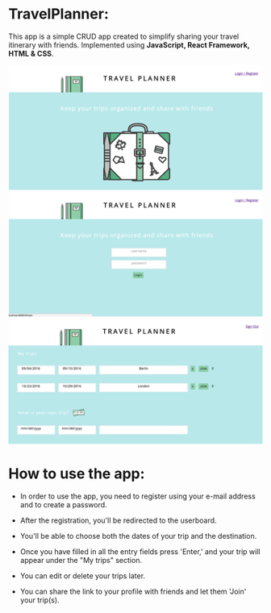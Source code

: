 # TravelPlanner:

This app is a simple CRUD app created to simplify sharing your travel itinerary with friends. Implemented using **JavaScript, React Framework, HTML & CSS**.

![alt text](screen-shot-homepage.png "homepage screen-shot")
![alt text](screen-shot-login.png "login/register page screen-shot")
![alt text](screen-shot-userboard.png "userboard screen-shot")

# How to use the app:

- In order to use the app, you need to register using your e-mail address and to create a password.

- After the registration, you'll be redirected to the userboard.

- You'll be able to choose both the dates of your trip and the destination. 

- Once you have filled in all the entry fields press 'Enter,' and your trip will appear under the "My trips" section.

- You can edit or delete your trips later.

- You can share the link to your profile with friends and let them 'Join' your trip(s).
